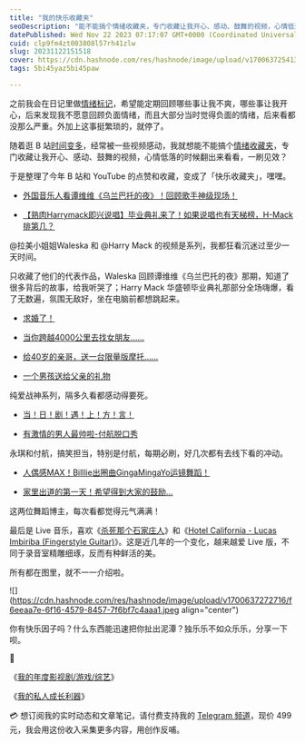 ```yaml
---
title: "我的快乐收藏夹"
seoDescription: "能不能搞个情绪收藏夹，专门收藏让我开心、感动、鼓舞的视频，心情低落的时候翻出来看看，一刷见效。"
datePublished: Wed Nov 22 2023 07:17:07 GMT+0000 (Coordinated Universal Time)
cuid: clp9fm4zt003808l57rh41zlw
slug: 20231122151518
cover: https://cdn.hashnode.com/res/hashnode/image/upload/v1700637254132/d46eed21-4d87-4055-8343-d1844238506b.png
tags: 5bi45yaz5bi45paw

---
```


之前我会在日记里做[情绪标记](https://mp.weixin.qq.com/s/N5hVpL1_MMx1NicxsMINOw)，希望能定期回顾哪些事让我不爽，哪些事让我开心，后来发现我不愿意回顾负面情绪，而且大部分当时觉得负面的情绪，后来看都没那么严重。外加上这事挺繁琐的，就停了。

随着逛 B 站[时间变多](https://mp.weixin.qq.com/s/7LX9q1iC4NFlqsTy9LA1sw)，经常被一些视频感动，我就想能不能搞个[情绪收藏夹](https://mp.weixin.qq.com/s/Lm8Hxy0RPZYajLI--LAl5Q)，专门收藏让我开心、感动、鼓舞的视频，心情低落的时候翻出来看看，一刷见效？

于是整理了今年 B 站和 YouTube 的点赞和收藏，变成了「快乐收藏夹」，嘿嘿。

* [外国音乐人看谭维维《乌兰巴托的夜》！回顾歌手神级现场！](https://www.bilibili.com/video/BV17P411G7WZ/)
    
* [【熟肉Harrymack即兴说唱】毕业典礼来了！如果说唱也有天梯榜，H-Mack排第几？](https://www.bilibili.com/video/BV1D14y1N7oU/)
    

@拉美小姐姐Waleska 和 @Harry Mack 的视频是系列，我都狂看沉迷过至少一天时间。

只收藏了他们的代表作品，Waleska 回顾谭维维《乌兰巴托的夜》那期，知道了很多背后的故事，给我听哭了；Harry Mack 华盛顿毕业典礼那部分全场嗨爆，看了无数遍，氛围无敌好，坐在电脑前都想跳起来。

* [求婚了！](https://www.bilibili.com/video/BV1Nd4y1f7uF/)
    
* [当你跨越4000公里去找女朋友......](https://www.bilibili.com/video/BV1dN411K7Pm/)
    
* [给40岁的亲哥，送一台限量版摩托……](https://www.bilibili.com/video/BV1um4y1E7K5/)
    
* [一个男孩送给父亲的礼物](https://www.bilibili.com/video/BV1f54y1u7kA/)
    

纯爱战神系列，隔多久看都感动得要死。

* [当！日！剧！遇！上！方！言！](https://www.bilibili.com/video/BV1Bm4y1z7Yr/)
    
* [有激情的男人最帅啦-付航脱口秀](https://www.bilibili.com/video/BV1hm4y1n7Tn/)
    

永琪和付航，搞笑担当，特别是付航，每期必刷，好几次都有去线下看的冲动。

* [人偶感MAX！Billlie出圈曲GingaMingaYo运镜舞蹈！](https://www.bilibili.com/video/BV1wM4y1J73d/)
    
* [家里出道的第一天！希望得到大家的鼓励...](https://www.bilibili.com/video/BV1ro4y1w7Vs/)
    

这两位舞蹈博主，每次看都觉得元气满满！

最后是 Live 音乐，喜欢《[杀死那个石家庄人](https://www.bilibili.com/video/BV1Wy4y1B7f6/)》和《[Hotel California - Lucas Imbiriba (Fingerstyle Guitar)](https://www.bilibili.com/video/BV1tU4y1s7aa/)》。这是近几年的一个变化，越来越爱 Live 版，不同于录音室精雕细琢，反而有种鲜活的美。

所有都在图里，就不一一介绍啦。

![](https://cdn.hashnode.com/res/hashnode/image/upload/v1700637272716/f6eeaa7e-6f16-4579-8457-7f6bf7c4aaa1.jpeg align="center")

你有快乐因子吗？什么东西能迅速把你扯出泥潭？独乐乐不如众乐乐，分享一下呗。

🔗

《[我的年度影视剧/游戏/综艺](https://mp.weixin.qq.com/s/7LX9q1iC4NFlqsTy9LA1sw)》

《[我的私人成长利器](https://mp.weixin.qq.com/s/N5hVpL1_MMx1NicxsMINOw)》

💳 想订阅我的实时动态和文章笔记，请付费支持我的 [Telegram 频道](https://mp.weixin.qq.com/s/A_yK10ktL8Nl7RzsnGwzEg)，现价 499 元，我会用这份收入采集更多内容，用创作反哺。